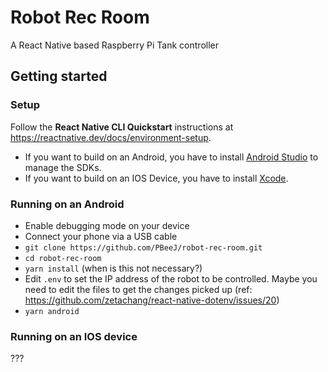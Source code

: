 # Robot Rec Room
A React Native based Raspberry Pi Tank controller

## Getting started

### Setup
Follow the **React Native CLI Quickstart** instructions at https://reactnative.dev/docs/environment-setup.

- If you want to build on an Android, you have to install [Android Studio](https://developer.android.com/studio) to manage the SDKs.
- If you want to build on an IOS Device, you have to install [Xcode](https://developer.apple.com/xcode/).

### Running on an Android
* Enable debugging mode on your device
* Connect your phone via a USB cable
* `git clone https://github.com/PBeeJ/robot-rec-room.git`
* `cd robot-rec-room`
* `yarn install` (when is this not necessary?)
* Edit `.env` to set the IP address of the robot to be controlled.  Maybe you need to edit the files to get the changes picked up (ref: https://github.com/zetachang/react-native-dotenv/issues/20) 
* `yarn android`

### Running on an IOS device
???
